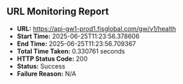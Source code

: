 ## URL Monitoring Report

- **URL:** https://api-gw1-prod1.fisglobal.com/gw/v1/health
- **Start Time:** 2025-06-25T11:23:56.378606
- **End Time:** 2025-06-25T11:23:56.709367
- **Total Time Taken:** 0.330761 seconds
- **HTTP Status Code:** 200
- **Status:** Success
- **Failure Reason:** N/A
